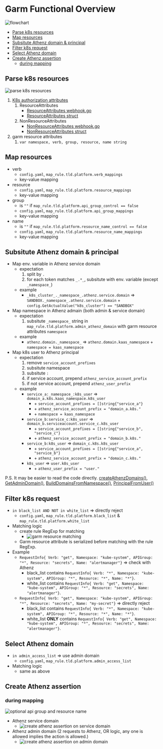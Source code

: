 # Garm Functional Overview

![flowchart](./assets/garm-functional-flowchart.png)

<!-- TOC -->

- [Parse k8s resources](#parse-k8s-resources)
- [Map resources](#map-resources)
- [Subsitute Athenz domain \& principal](#subsitute-athenz-domain--principal)
- [Filter k8s request](#filter-k8s-request)
- [Select Athenz domain](#select-athenz-domain)
- [Create Athenz assertion](#create-athenz-assertion)
  - [during mapping](#during-mapping)

<!-- /TOC -->

## Parse k8s resources

![parse k8s resources](./assets/parse-k8s-resources.png)

1. [K8s authorization attributes](https://kubernetes.io/docs/reference/access-authn-authz/webhook/)
    1. ResourceAttributes
        - [ResourceAttributes webhook.go](https://github.com/kubernetes/apiserver/blob/master/plugin/pkg/authorizer/webhook/webhook.go#L160-L168)
        - [ResourceAttributes struct](https://github.com/stefanprodan/kubectl-kubesec/blob/master/vendor/k8s.io/api/authorization/v1beta1/types.go#L86-L112)
    1. NonResourceAttributes
        - [NonResourceAttributes webhook.go](https://github.com/kubernetes/apiserver/blob/master/plugin/pkg/authorizer/webhook/webhook.go#L170-L173)
        - [NonResourceAttributes struct](https://github.com/stefanprodan/kubectl-kubesec/blob/master/vendor/k8s.io/api/authorization/v1beta1/types.go#L114-L122)
1. garm resource attributes
    1. `var namespace, verb, group, resource, name string`

## Map resources

- verb
  - `config.yaml`, `map_rule.tld.platform.verb_mappings`
  - key-value mapping
- resource
  - `config.yaml`, `map_rule.tld.platform.resource_mappings`
  - key-value mapping
- group
  - is `""` if `map_rule.tld.platform.api_group_control == false`
  - `config.yaml`, `map_rule.tld.platform.api_group_mappings`
  - key-value mapping
- name
  - is `""` if `map_rule.tld.platform.resource_name_control == false`
  - `config.yaml`, `map_rule.tld.platform.resource_name_mappings`
  - key-value mapping

## Subsitute Athenz domain & principal

- Map env. variable in Athenz service domain
  - expectation
    1. split by `.`
    1. for each token matches `_.*_`, subsitute with env. variable (except `_namespace_`)
  - example
    - `_k8s_cluster_._namespace_.athenz.service.domain` => `SANDBOX._namespace_.athenz.service.domain` + `config.GetActualValue("k8s_cluster") == "SANDBOX"`
- Map namespace in Athenz admain (both admin & service domain)
  - expectation
    1. subsitute `_namespace_` string in `map_rule.tld.platform.admin_athenz_domain` with garm resource attributes `namespace`
  - example
    - `athenz.domain._namespace_` => `athenz.domain.kaas_namespace` + `namespace = kaas_namespace`
- Map k8s user to Athenz principal
  - expectation
    1. remove `service_account_prefixes`
    1. subsitute namespace
    1. subsitute `:`
    1. if service account, prepend `athenz_service_account_prefix`
    1. if not service account, prepend `athenz_user_prefix`
  - example
    - `service_a:_namespace_:k8s_user` => `domain_a.k8s.kaas_namespace.k8s_user`
      - \+ `service_account_prefixes = []string{"service_a"}`
      - \+ `athenz_service_account_prefix = "domain_a.k8s."`
      - \+ `namespace = kaas_namespace`
    - `service_b:service_c:k8s_user` => `domain_b.serviceaccount.service_c.k8s_user`
      - \+ `service_account_prefixes = []string{"service_b", "service_c"}`
      - \+ `athenz_service_account_prefix = "domain_b.k8s."`
    - `service_b:k8s_user` => `domain_c.k8s.k8s_user`
      - \+ `service_account_prefixes = []string{"service_a", "service_b"}`
      - \+ `athenz_service_account_prefix = "domain_c.k8s."`
    - `k8s_user` => `user.k8s_user`
      - \+ `athenz_user_prefix = "user."`

P.S. It may be easier to read the code directly. [createAthenzDomains()](../service/resolver.go#L110), [GetAdminDomain()](../service/resolver.go#280), [BuildDomainsFromNamespace()](../service/resolver.go#125), [PrincipalFromUser()](../service/resolver.go#L187)

## Filter k8s request

- `in black_list AND NOT in white_list` => directly reject
  - `config.yaml`, `map_rule.tld.platform.black_list` & `map_rule.tld.platform.white_list`
- Matching logic
  - create rule RegExp for matching
    - ![garm resource matching](./assets/garm-resource-matching.png)
  - Garm resource attribute is serialized before matching with the rule RegExp.
- Example
  - `RequestInfo{ Verb: "get", Namespace: "kube-system", APIGroup: "*", Resource: "secrets", Name: "alertmanager"}` => check with Athenz
    - black_list contains `RequestInfo{ Verb: "*", Namespace: "kube-system", APIGroup: "*", Resource: "*", Name: "*"}`.
    - white_list contains `RequestInfo{ Verb: "get", Namespace: "kube-system", APIGroup: "*", Resource: "secrets", Name: "alertmanager"}`.
  - `RequestInfo{ Verb: "get", Namespace: "kube-system", APIGroup: "*", Resource: "secrets", Name: "my-secret"}` => directly reject
    - black_list contains `RequestInfo{ Verb: "*", Namespace: "kube-system", APIGroup: "*", Resource: "*", Name: "*"}`.
    - white_list **ONLY** contains `RequestInfo{ Verb: "get", Namespace: "kube-system", APIGroup: "*", Resource: "secrets", Name: "alertmanager"}`.

## Select Athenz domain
- `in admin_access_list` => use admin domain
  - `config.yaml`, `map_rule.tld.platform.admin_access_list`
- Matching logic
  - same as above

## Create Athenz assertion

### during mapping
![optional api group and resource name](./assets/optional-api-group-and-resource-name.png)

- Athenz service domain
  - ![create athenz assertion on service domain](./assets/create-athenz-assertion-on-service-domain.png)
- Athenz admin domain (2 requests to Athenz, OR logic, any one is allowed implies the action is allowed.)
  - ![create athenz assertion on admin domain](./assets/create-athenz-assertion-on-admin-domain.png)
